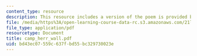 ```yaml
---
content_type: resource
description: This resource includes a version of the poem is provided by Thomas Campion.
file: /media/https%3A/open-learning-course-data-rc.s3.amazonaws.com/21l-004-major-poets-fall-2001/bd43ec07559c637fbd55bc329730023e_camp_herr_wall.pdf
file_type: application/pdf
resourcetype: Document
title: camp_herr_wall.pdf
uid: bd43ec07-559c-637f-bd55-bc329730023e
---
```

